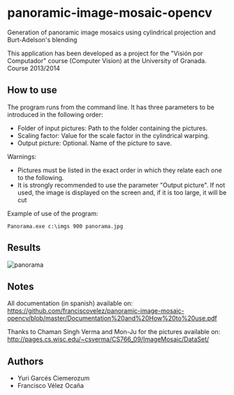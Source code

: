panoramic-image-mosaic-opencv
=============================

Generation of panoramic image mosaics using cylindrical projection and Burt-Adelson's blending

This application has been developed as a project for the "Visión por Computador" course (Computer Vision) at the University of Granada. Course 2013/2014

How to use
----------

The program runs from the command line. It has three parameters to be introduced in the following order:
- Folder of input pictures: Path to the folder containing the pictures.
- Scaling factor: Value for the scale factor in the cylindrical warping.
- Output picture: Optional. Name of the picture to save.

Warnings:
- Pictures must be listed in the exact order in which they relate each one to the following.
- It is strongly recommended to use the parameter "Output picture". If not used, the image is displayed on the screen and, if it is too large, it will be cut

Example of use of the program: 
```
Panorama.exe c:\imgs 900 panorama.jpg
```

Results
-------
![panorama](https://raw.githubusercontent.com/franciscovelez/panoramic-image-mosaic-opencv/master/Pictures/pan_street_800.jpg "panorama")

Notes
-----

All documentation (in spanish) available on: https://github.com/franciscovelez/panoramic-image-mosaic-opencv/blob/master/Documentation%20and%20How%20to%20use.pdf

Thanks to Chaman Singh Verma and Mon-Ju for the pictures available on: http://pages.cs.wisc.edu/~csverma/CS766_09/ImageMosaic/DataSet/

Authors
-------

* Yuri Garcés Ciemerozum
* Francisco Vélez Ocaña
